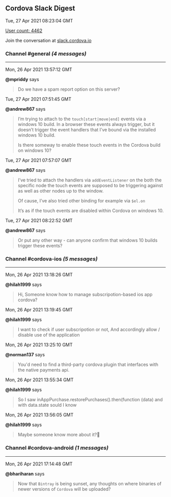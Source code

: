 ## Cordova Slack Digest
Tue, 27 Apr 2021 08:23:04 GMT

[User count: 4462](https://cordova.slack.com/)


Join the conversation at [slack.cordova.io](http://slack.cordova.io/)

### __Channel #general__ _(4 messages)_
---

Mon, 26 Apr 2021 13:57:12 GMT

__@mpriddy__ says 
> Do we have a spam report option on this server?
> 

Tue, 27 Apr 2021 07:51:45 GMT

__@andrew867__ says 
> I’m trying to attach to the `touch[start|move|end]` events via a windows 10 build. In a browser these events always trigger, but it doesn’t trigger the event handlers that I’ve bound via the installed windows 10 build.  
> 
> Is there someway to enable these touch events in the Cordova build on windows 10?
> 

Tue, 27 Apr 2021 07:57:07 GMT

__@andrew867__ says 
> I’ve tried to attach the handlers via `addEventListener` on the both the specific node the touch events are supposed to be triggering against as well as other nodes up to the window. 
> 
> Of cause, I’ve also tried other binding for example via `$el.on`   
> 
> It’s as if the touch events are disabled within Cordova on windows 10.  
> 

Tue, 27 Apr 2021 08:22:52 GMT

__@andrew867__ says 
> Or put any other way - can anyone confirm that windows 10 builds trigger these events?
> 

### __Channel #cordova-ios__ _(5 messages)_
---

Mon, 26 Apr 2021 13:18:26 GMT

__@hilah1999__ says 
> Hi, Someone know how to manage subscripotion-based ios app cordova?
> 

Mon, 26 Apr 2021 13:19:45 GMT

__@hilah1999__ says 
> I want to check if user subscripotion or not, And accordingly allow / disable use of the application
> 

Mon, 26 Apr 2021 13:25:10 GMT

__@norman137__ says 
> You'd need to find a third-party cordova plugin that interfaces with the native payments api.
> 

Mon, 26 Apr 2021 13:55:34 GMT

__@hilah1999__ says 
> So I saw inAppPurchase.restorePurchases().then(function (data) and with data.state sould I know
> 

Mon, 26 Apr 2021 13:56:05 GMT

__@hilah1999__ says 
> Maybe someone know more about it?🙏
> 

### __Channel #cordova-android__ _(1 messages)_
---

Mon, 26 Apr 2021 17:14:48 GMT

__@bhariharan__ says 
> Now that `Bintray` is being sunset, any thoughts on where binaries of newer versions of `Cordova` will be uploaded?
> 
